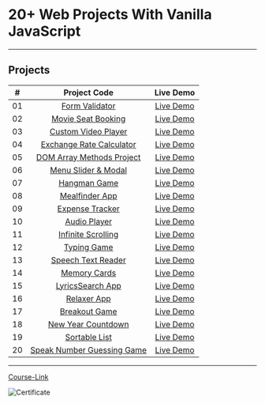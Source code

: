 # 20+ Web Projects With Vanilla JavaScript

---

## Projects

|  #  |                          Project Code                           |   Live Demo   |
| :-: | :-------------------------------------------------------------: | :-----------: |
| 01  |         [Form Validator](./Projects/01-Form-Validator/)         | [Live Demo](https://form-validator-bashar.netlify.app) |
| 02  |     [Movie Seat Booking](./Projects/02-Movie-Seat-Booking/)     | [Live Demo](https://movie-seat-booking-bashar.netlify.app) |
| 03  |    [Custom Video Player](./Projects/03-Custom-Video-Player/)    | [Live Demo](https://custom-video-plyer-bashar.netlify.app) |
| 04  |    [Exchange Rate Calculator](./Projects/04-Exchange-Rate/)     | [Live Demo](https://exchange-rate-calcualator-bashar.netlify.app) |
| 05  |  [DOM Array Methods Project](./Projects/05-DOM-Array-Methods/)  | [Live Demo](https://dom-array-methods-bashar.netlify.app) |
| 06  |     [Menu Slider & Modal](./Projects/06-Modal-Menu-Slider/)     | [Live Demo](https://modal-menu-slider-bashar.netlify.app) |
| 07  |             [Hangman Game](./Projects/07-Hangman/)              | [Live Demo](https://hangman-bashar.netlify.app) |
| 08  |          [Mealfinder App](./Projects/08-Meal-Finder/)           | [Live Demo](https://meal-finder-bashar.netlify.app) |
| 09  |        [Expense Tracker](./Projects/09-Expense-Tracker/)        | [Live Demo](https://expense-tracker-bashar.netlify.app) |
| 10  |           [Audio Player](./Projects/10-Audio-Player/)           | [Live Demo](https://music-plyer-bashar.netlify.app) |
| 11  |     [Infinite Scrolling](./Projects/11-Infinite-Scrolling/)     | [Live Demo](https://my-blog-bashar.netlify.app) |
| 12  |             [Typing Game](./Projects/12-Type-Race/)             | [Live Demo](https://speed-typer-bashar.netlify.app) |
| 13  |     [Speech Text Reader](./Projects/13-Speech-Text-Reader/)     | [Live Demo](https://speech-text-reader-bashar.netlify.app) |
| 14  |           [Memory Cards](./Projects/14-Memory-Cards/)           | [Live Demo](https://memory-cards-bashar.netlify.app) |
| 15  |        [LyricsSearch App](./Projects/15-Lyrics-Search/)         | [Live Demo](https://lyrics-search-bashar.netlify.app) |
| 16  |              [Relaxer App](./Projects/16-Relaxer/)              | [Live Demo](https://relaxer-bashar.netlify.app) |
| 17  |            [Breakout Game](./Projects/17-Breakout/)             | [Live Demo](https://breakout-game-bashar.netlify.app) |
| 18  |     [New Year Countdown](./Projects/18-New-Year-Countdown/)     | [Live Demo](https://new-year-countdown-bashar.netlify.app) |
| 19  |          [Sortable List](./Projects/19-Sortable-List/)          | [Live Demo](https://sortable-list-bashar.netlify.app) |
| 20  | [Speak Number Guessing Game](./Projects/20-Speak-Number-Guess/) | [Live Demo](https://speak-number-guess-bashar.netlify.app) |

---

[Course-Link](https://www.udemy.com/course/web-projects-with-vanilla-javascript/)<br>

![Certificate](https://via.placeholder.com/468x300?text=Certificate+Here)
